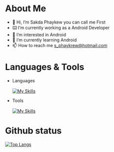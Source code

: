 # About Me
- 👋 Hi, I’m Sakda Phaykew you can call me First
- ⌨️ I’m currently working as a Android Developer
- 👀 I’m interested in Android
- 🌱 I’m currently learning Android
- 📫 How to reach me s_phaykrew@hotmail.com

# Languages & Tools
- Languages \
\
[![My Skills](https://skillicons.dev/icons?i=java,kotlin,php,c#&theme=light)](https://skillicons.dev) 

- Tools \
\
[![My Skills](https://skillicons.dev/icons?i=androidstudio,unity,visualstudio,mysql,sqlite&theme=light)](https://skillicons.dev) 

# Github status 
[![Top Langs](https://github-readme-stats.vercel.app/api/top-langs/?username=sPhaykrew&layout=compact)](https://github.com/sPhaykrew)

